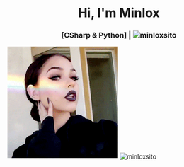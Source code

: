 <h1 align="center">Hi, I'm Minlox</h1>
<h3 align="center">[CSharp & Python] | <img src="https://komarev.com/ghpvc/?username=minloxsito&label=Profile%20views&color=6419f0&style=plastic" alt="minloxsito"/></h3>
<p><img src="Maggie Lindemann.gif" alt="maggie">&nbsp;<img align="center" src="https://github-readme-stats.vercel.app/api?username=minloxsito&show_icons=true&locale=es" alt="minloxsito" /></p>
